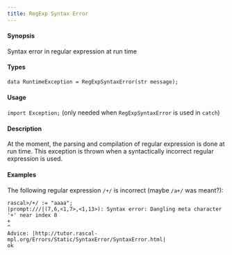 ```yaml
---
title: RegExp Syntax Error
---
```


#### Synopsis

Syntax error in regular expression at run time

#### Types

`data RuntimeException = RegExpSyntaxError(str message);`
       
#### Usage

`import Exception;` (only needed when `RegExpSyntaxError` is used in `catch`)

#### Description

At the moment, the parsing and compilation of regular expression is done at run time.
This exception is thrown when a syntactically incorrect regular expression is used.

#### Examples

The following regular expression `/+/` is incorrect (maybe `/a+/` was meant?):

```rascal-shell ,error
rascal>/+/ := "aaaa";
|prompt:///|(7,6,<1,7>,<1,13>): Syntax error: Dangling meta character '+' near index 0
+
^
Advice: |http://tutor.rascal-mpl.org/Errors/Static/SyntaxError/SyntaxError.html|
ok
```

